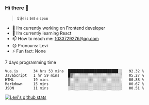 ### Hi there 👋

> 𝕷𝖎𝖋𝖊 𝖎𝖘 𝖇𝖚𝖙 𝖆 𝖘𝖕𝖆𝖓

- 🔭 I’m currently working on Frontend developer
- 🌱 I’m currently learning React
- 📫 How to reach me: 1033729276@qq.com
- 😄 Pronouns: Levi
- ⚡ Fun fact: None


7 days programming time



<!--START_SECTION:waka-->
```text
Vue.js       34 hrs 53 mins  ███████████████████████░░   92.32 % 
JavaScript   1 hr 59 mins    █▒░░░░░░░░░░░░░░░░░░░░░░░   05.27 % 
HTML         19 mins         ▒░░░░░░░░░░░░░░░░░░░░░░░░   00.88 % 
Markdown     15 mins         ▒░░░░░░░░░░░░░░░░░░░░░░░░   00.67 % 
JSON         11 mins         ░░░░░░░░░░░░░░░░░░░░░░░░░   00.51 % 
```
<!--END_SECTION:waka-->


[![Levi's github stats](https://github-readme-stats.vercel.app/api?username=chaossssss)](https://github.com/anuraghazra/github-readme-stats)
